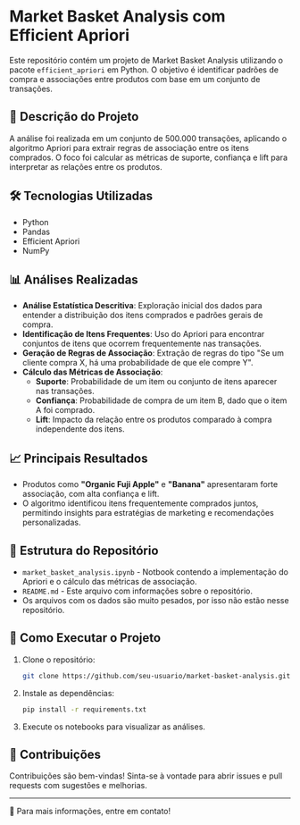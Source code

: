 # Market Basket Analysis com Efficient Apriori

Este repositório contém um projeto de Market Basket Analysis utilizando o pacote `efficient_apriori` em Python. O objetivo é identificar padrões de compra e associações entre produtos com base em um conjunto de transações.

## 📌 Descrição do Projeto

A análise foi realizada em um conjunto de 500.000 transações, aplicando o algoritmo Apriori para extrair regras de associação entre os itens comprados. O foco foi calcular as métricas de suporte, confiança e lift para interpretar as relações entre os produtos.

## 🛠 Tecnologias Utilizadas
- Python
- Pandas
- Efficient Apriori
- NumPy

## 📊 Análises Realizadas
- **Análise Estatística Descritiva**: Exploração inicial dos dados para entender a distribuição dos itens comprados e padrões gerais de compra.
- **Identificação de Itens Frequentes**: Uso do Apriori para encontrar conjuntos de itens que ocorrem frequentemente nas transações.
- **Geração de Regras de Associação**: Extração de regras do tipo "Se um cliente compra X, há uma probabilidade de que ele compre Y".
- **Cálculo das Métricas de Associação**:
  - **Suporte**: Probabilidade de um item ou conjunto de itens aparecer nas transações.
  - **Confiança**: Probabilidade de compra de um item B, dado que o item A foi comprado.
  - **Lift**: Impacto da relação entre os produtos comparado à compra independente dos itens.

## 📈 Principais Resultados
- Produtos como **"Organic Fuji Apple"** e **"Banana"** apresentaram forte associação, com alta confiança e lift.
- O algoritmo identificou itens frequentemente comprados juntos, permitindo insights para estratégias de marketing e recomendações personalizadas.

## 📂 Estrutura do Repositório
- `market_basket_analysis.ipynb` - Notbook contendo a implementação do Apriori e o cálculo das métricas de associação.
- `README.md` - Este arquivo com informações sobre o repositório.
- Os arquivos com os dados são muito pesados, por isso não estão nesse repositório.

## 🚀 Como Executar o Projeto
1. Clone o repositório:
   ```bash
   git clone https://github.com/seu-usuario/market-basket-analysis.git
   ```
2. Instale as dependências:
   ```bash
   pip install -r requirements.txt
   ```
3. Execute os notebooks para visualizar as análises.

## 📌 Contribuições
Contribuições são bem-vindas! Sinta-se à vontade para abrir issues e pull requests com sugestões e melhorias.

---
📧 Para mais informações, entre em contato!


